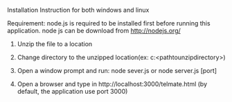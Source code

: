 Installation Instruction for both windows and linux

Requirement: node.js is required to be installed first before running this application. 
			 node js can be download from http://nodejs.org/

1. Unzip the file to a location
2. Change directory to the unzipped location(ex: c:\<pathtounzipdirectory>)
3. Open a window prompt and run:
		node sever.js
		or 
		node server.js [port] 

4. Open a browser and type in http://localhost:3000/telmate.html (by default, the application use port 3000)
